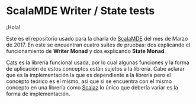 # ScalaMDE Writer / State tests

¡Hola!

Este es el repositorio usado para la charla de [ScalaMDE](https://www.meetup.com/ScalaMDE/events/238294935/) del mes de Marzo de 2017. En este se encuentran cuatro suites de pruebas: dos explicando el funcionamiento de **Writer Monad** y dos explicando **State Monad**.

[Cats](http://typelevel.org/cats/) es la librería funcional usada, por lo cual algunas funciones y la forma de aplicación de estos conceptos están sujetos a la librería. Cabe aclarar que es la implementación la que es dependiente a la librería pero el concepto teórico es el mismo, así que si se encuentra con el mismo concepto en una librería como [Scalaz](https://github.com/scalaz/scalaz) lo único que debería variar es la forma de implementación.